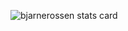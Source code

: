 <p><img align="center" src="https://github-readme-stats.vercel.app/api/top-langs?username=bjarnerossen&theme=nightowl&title_color=a9b8c4&text_color=a9b8c4&bg_color=22272e&hide_border=true&layout=normal&hide=html,css&hide_title=true&langs_count=6&card_width=500" alt="bjarnerossen stats card" /></p>
